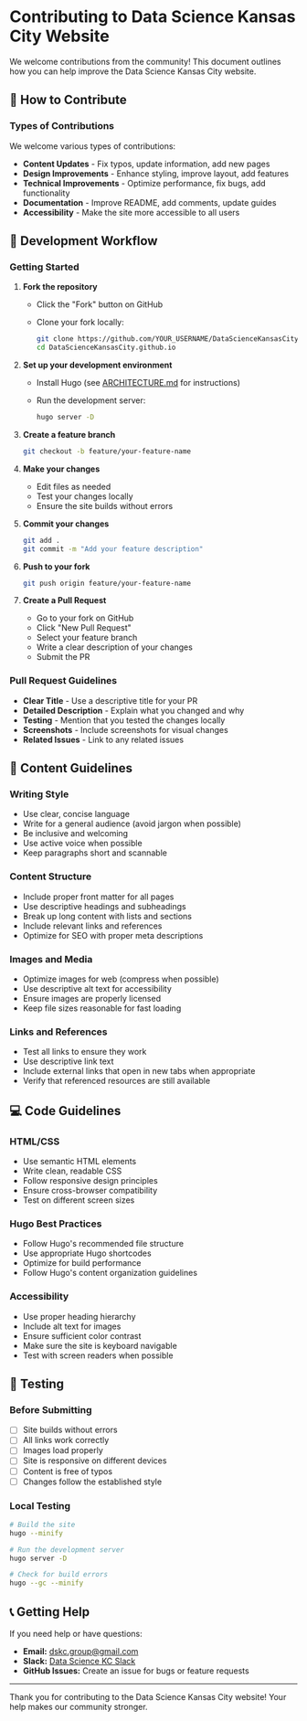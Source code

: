 # Contributing to Data Science Kansas City Website

We welcome contributions from the community! This document outlines how you can help improve the Data Science Kansas City website.

## 🤝 How to Contribute

### Types of Contributions

We welcome various types of contributions:

- **Content Updates** - Fix typos, update information, add new pages
- **Design Improvements** - Enhance styling, improve layout, add features
- **Technical Improvements** - Optimize performance, fix bugs, add functionality
- **Documentation** - Improve README, add comments, update guides
- **Accessibility** - Make the site more accessible to all users

## 🚀 Development Workflow

### Getting Started

1. **Fork the repository**
   - Click the "Fork" button on GitHub
   - Clone your fork locally:

     ```bash
     git clone https://github.com/YOUR_USERNAME/DataScienceKansasCity.github.io.git
     cd DataScienceKansasCity.github.io
     ```

2. **Set up your development environment**
   - Install Hugo (see [ARCHITECTURE.md](ARCHITECTURE.md) for instructions)
   - Run the development server:

     ```bash
     hugo server -D
     ```

3. **Create a feature branch**

   ```bash
   git checkout -b feature/your-feature-name
   ```

4. **Make your changes**
   - Edit files as needed
   - Test your changes locally
   - Ensure the site builds without errors

5. **Commit your changes**

   ```bash
   git add .
   git commit -m "Add your feature description"
   ```

6. **Push to your fork**

   ```bash
   git push origin feature/your-feature-name
   ```

7. **Create a Pull Request**
   - Go to your fork on GitHub
   - Click "New Pull Request"
   - Select your feature branch
   - Write a clear description of your changes
   - Submit the PR

### Pull Request Guidelines

- **Clear Title** - Use a descriptive title for your PR
- **Detailed Description** - Explain what you changed and why
- **Testing** - Mention that you tested the changes locally
- **Screenshots** - Include screenshots for visual changes
- **Related Issues** - Link to any related issues

## 📝 Content Guidelines

### Writing Style

- Use clear, concise language
- Write for a general audience (avoid jargon when possible)
- Be inclusive and welcoming
- Use active voice when possible
- Keep paragraphs short and scannable

### Content Structure

- Include proper front matter for all pages
- Use descriptive headings and subheadings
- Break up long content with lists and sections
- Include relevant links and references
- Optimize for SEO with proper meta descriptions

### Images and Media

- Optimize images for web (compress when possible)
- Use descriptive alt text for accessibility
- Ensure images are properly licensed
- Keep file sizes reasonable for fast loading

### Links and References

- Test all links to ensure they work
- Use descriptive link text
- Include external links that open in new tabs when appropriate
- Verify that referenced resources are still available

## 💻 Code Guidelines

### HTML/CSS

- Use semantic HTML elements
- Write clean, readable CSS
- Follow responsive design principles
- Ensure cross-browser compatibility
- Test on different screen sizes

### Hugo Best Practices

- Follow Hugo's recommended file structure
- Use appropriate Hugo shortcodes
- Optimize for build performance
- Follow Hugo's content organization guidelines

### Accessibility

- Use proper heading hierarchy
- Include alt text for images
- Ensure sufficient color contrast
- Make sure the site is keyboard navigable
- Test with screen readers when possible

## 🧪 Testing

### Before Submitting

- [ ] Site builds without errors
- [ ] All links work correctly
- [ ] Images load properly
- [ ] Site is responsive on different devices
- [ ] Content is free of typos
- [ ] Changes follow the established style

### Local Testing

```bash
# Build the site
hugo --minify

# Run the development server
hugo server -D

# Check for build errors
hugo --gc --minify
```

## 📞 Getting Help

If you need help or have questions:

- **Email:** [dskc.group@gmail.com](mailto:dskc.group@gmail.com)
- **Slack:** [Data Science KC Slack](https://bit.ly/2p19KjT)
- **GitHub Issues:** Create an issue for bugs or feature requests

---

Thank you for contributing to the Data Science Kansas City website! Your help makes our community stronger.
